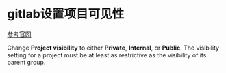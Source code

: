 # gitlab设置项目可见性

[参考官网](https://docs.gitlab.com/ee/user/public_access.html)

Change **Project visibility** to either **Private**, **Internal**, or **Public**. The visibility setting for a project must be at least as restrictive as the visibility of its parent group.
